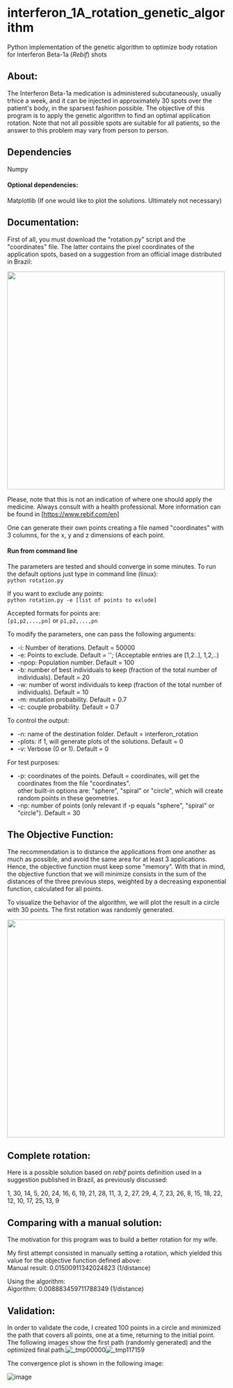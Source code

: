# interferon_1A_rotation_genetic_algorithm
Python implementation of the genetic algorithm to optimize body rotation for Interferon Beta-1a (*Rebif*) shots

## About:
The Interferon Beta-1a medication is administered subcutaneously, usually trhice a week, and it can be injected in approximately 30 spots over the patient's body, in the sparsest fashion possible. The objective of this program is to apply the genetic algorithm to find an optimal application rotation. Note that not all possible spots are suitable for all patients, so the answer to this problem may vary from person to person.

## Dependencies

Numpy

#### Optional dependencies:

Matplotlib (If one would like to plot the solutions. Ultimately not necessary)

## Documentation:


First of all, you must download the "rotation.py" script and the "coordinates" file. The latter contains the pixel coordinates of the application spots, based on a suggestion from an official image distributed in Brazil:

<img src="https://user-images.githubusercontent.com/78453361/114648406-1d542700-9cb5-11eb-9b56-c470074df9e9.png" width="500">


Please, note that this is not an indication of where one should apply the medicine. Always consult with a health professional. More information can be found in [https://www.rebif.com/en]

One can generate their own points creating a file named "coordinates" with 3 columns, for the x, y and z dimensions of each point.

####   Run from command line
The parameters are tested and should converge in some minutes. To run the default options just type in command line (linux):    
    `python rotation.py`

If you want to exclude any points:  
    `python rotation.py -e [list of points to exlude]`
    
Accepted formats for points are:  
`[p1,p2,...,pn]` or `p1,p2,...,pn`

To modify the parameters, one can pass the following arguments:

- -i: Number of iterations. Default = 50000  
- -e: Points to exclude. Default = ''; (Acceptable entries are [1,2..], 1,2,..)  
- -npop: Population number. Default = 100  
- -b: number of best individuals to keep (fraction of the total number of individuals). Default = 20  
- -w: number of worst individuals to keep (fraction of the total number of individuals). Default = 10  
- -m: mutation probability. Default = 0.7  
- -c: couple probability. Default = 0.7  
 

To control the output:

- -n: name of the destination folder. Default = interferon_rotation  
- -plots: if 1, will generate plots of the solutions. Default = 0  
- -v: Verbose (0 or 1). Default = 0  


For test purposes:

- -p: coordinates of the points. Default = coordinates, will get the coordinates from the file "coordinates".  
    other built-in options are: "sphere", "spiral" or "circle", which will create random points in these geometries.   
- -np: number of points (only relevant if -p equals "sphere", "spiral" or "circle"). Default = 30 

## The Objective Function:

The recommendation is to distance the applications from one another as much as possible, and avoid the same area for at least 3 applications. Hence, the objective function must keep some "memory". With that in mind, the objective function that we will minimize consists in the sum of the distances of the three previous steps, weighted by a decreasing exponential function, calculated for all points.  

To visualize the behavior of the algorithm, we will plot the result in a circle with 30 points. The first rotation was randomly generated. 

<img src="https://user-images.githubusercontent.com/78453361/114650184-2abee080-9cb8-11eb-8c93-b0d5b65e863f.png" width="500">

## Complete rotation:
Here is a possible solution based on *rebif* points definition used in a suggestion published in Brazil, as previously discussed:

1, 30, 14,  5, 20, 24, 16,  6, 19, 21, 28, 11,  3,  2, 27, 29,  4,  7, 23, 26,  8, 15, 18, 22, 12, 10, 17, 25, 13,  9
 

## Comparing with a manual solution:

The motivation for this program was to build a better rotation for my wife. 

My first attempt consisted in manually setting a rotation, which yielded this value for the objective function defined above:  
Manual result: 0.01500911342024823 (1/distance)

Using the algorithm:           
Algorithm: 0.008883459711788349 (1/distance)


## Validation:

In order to validate the code, I created 100 points in a circle and minimized the path that covers all points, one at a time, returning to the initial point. The following images show the first path (randomly generated) and the optimized final path.![_tmp00000](https://user-images.githubusercontent.com/78453361/113072812-50b79180-919e-11eb-94ba-4ee2159d3654.png)![_tmp117159](https://user-images.githubusercontent.com/78453361/113072823-56ad7280-919e-11eb-8ba5-b4f874111dc5.png)



The convergence plot is shown in the following image:  

![image](https://user-images.githubusercontent.com/78453361/117080266-db4a5e00-ad13-11eb-84be-6e4bc8027654.png)
